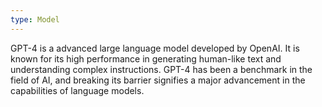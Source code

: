 ```yaml
---
type: Model
---
```


GPT-4 is a advanced large language model developed by OpenAI. It is known for its high performance in generating human-like text and understanding complex instructions. GPT-4 has been a benchmark in the field of AI, and breaking its barrier signifies a major advancement in the capabilities of language models.